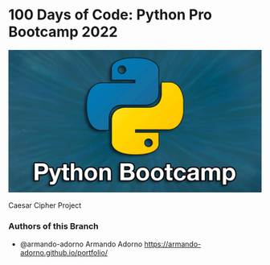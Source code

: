 # 100 Days of Code: Python Pro Bootcamp 2022

<img src = "python_bootcamp.jpeg">

Caesar Cipher Project

### Authors of  this Branch
- @armando-adorno Armando Adorno            https://armando-adorno.github.io/portfolio/
